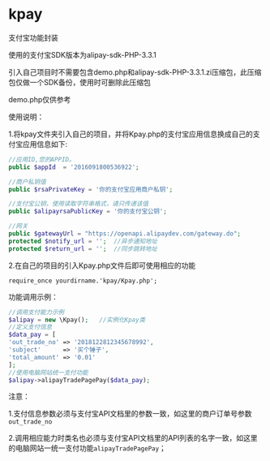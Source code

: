 # kpay
支付宝功能封装

使用的支付宝SDK版本为alipay-sdk-PHP-3.3.1

引入自己项目时不需要包含demo.php和alipay-sdk-PHP-3.3.1.zi压缩包，此压缩包仅做一个SDK备份，使用时可删除此压缩包

demo.php仅供参考

使用说明：

1.将kpay文件夹引入自己的项目，并将Kpay.php的支付宝应用信息换成自己的支付宝应用信息如下:

```php
//应用ID,您的APPID。
public $appId  = '2016091800536922';

//商户私钥值
public $rsaPrivateKey = '你的支付宝应用商户私钥';

//支付宝公钥，使用读取字符串格式，请只传递该值
public $alipayrsaPublicKey = '你的支付宝公钥';

//网关
public $gatewayUrl = "https://openapi.alipaydev.com/gateway.do";
protected $notify_url = '';  //异步通知地址
protected $return_url = '';  //同步跳转地址
```

2.在自己的项目的引入Kpay.php文件后即可使用相应的功能

`require_once yourdirname.'kpay/Kpay.php';`

功能调用示例：

```php
//调用支付能力示例
$alipay = new \Kpay();   //实例化Kpay类
//定义支付信息
$data_pay = [
'out_trade_no' => '2018122812345678992',
'subject'      => '买个锤子',
'total_amount' => '0.01'
];
//使用电脑网站统一支付功能
$alipay->alipayTradePagePay($data_pay);
```

注意：

1.支付信息参数必须与支付宝API文档里的参数一致，如这里的商户订单号参数`out_trade_no`

2.调用相应能力时类名也必须与支付宝API文档里的API列表的名字一致，如这里的电脑网站一统一支付功能`alipayTradePagePay`；

